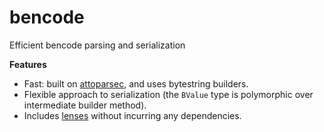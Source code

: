 # bencode
Efficient bencode parsing and serialization

**Features**  
*   Fast: built on [attoparsec](https://github.com/bos/attoparsec), and uses bytestring builders.
*   Flexible approach to serialization (the `BValue` type is polymorphic over intermediate builder method).
*   Includes [lenses](https://github.com/ekmett/lens) without incurring any dependencies.

